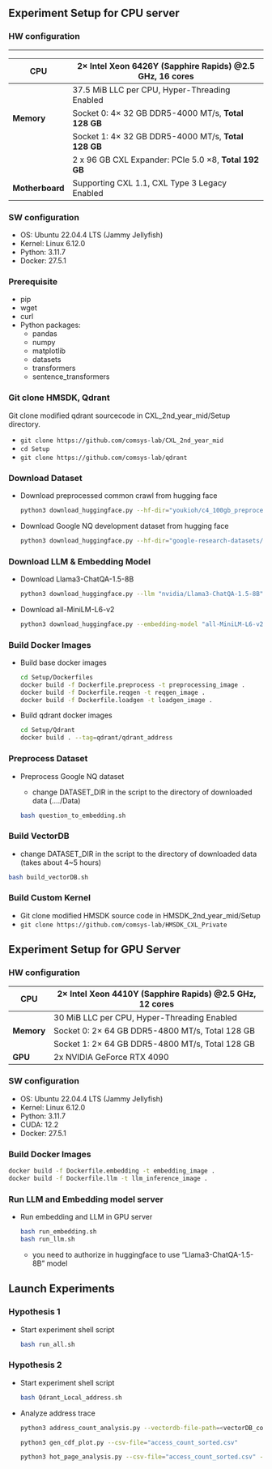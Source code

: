 ## Experiment Setup for CPU server

### HW configuration

---

| **CPU** | **2× Intel Xeon 6426Y** (Sapphire Rapids) @2.5 GHz, **16 cores** |
| --- | --- |
|  | 37.5 MiB LLC per CPU, Hyper-Threading Enabled |
| **Memory** | Socket 0: 4× 32 GB DDR5-4000 MT/s, **Total 128 GB** |
|  | Socket 1: 4× 32 GB DDR5-4000 MT/s, **Total 128 GB** |
|  | 2 x 96 GB CXL Expander: PCIe 5.0 ×8, **Total 192 GB** |
| **Motherboard** | Supporting CXL 1.1, CXL Type 3 Legacy Enabled |

### SW configuration

- OS: Ubuntu 22.04.4 LTS (Jammy Jellyfish)
- Kernel: Linux 6.12.0
- Python: 3.11.7
- Docker: 27.5.1

### Prerequisite

- pip
- wget
- curl
- Python packages:
    - pandas
    - numpy
    - matplotlib
    - datasets
    - transformers
    - sentence_transformers

### Git clone HMSDK, Qdrant

Git clone modified qdrant sourcecode in CXL_2nd_year_mid/Setup directory.

- `git clone https://github.com/comsys-lab/CXL_2nd_year_mid`
- `cd Setup`
- `git clone https://github.com/comsys-lab/qdrant`

### Download Dataset

- Download preprocessed common crawl from hugging face
    
    ```bash
    python3 download_huggingface.py --hf-dir="youkioh/c4_100gb_preprocessed" --save-dir="../Data/c4_100gb_preprocessed"
    ```
    
- Download Google NQ development dataset from hugging face
    
    ```bash
    python3 download_huggingface.py --hf-dir="google-research-datasets/natural_questions" --save-dir="../Data/NQ_default"
    ```
    

### Download LLM & Embedding Model

- Download Llama3-ChatQA-1.5-8B
    
    ```bash
    python3 download_huggingface.py --llm "nvidia/Llama3-ChatQA-1.5-8B" --save-dir="../Data/Llama3-ChatQA-1.5-8B"
    ```
    
- Download all-MiniLM-L6-v2
    
    ```bash
    python3 download_huggingface.py --embedding-model "all-MiniLM-L6-v2" --save-dir="../Data/all-MiniLM-L6-v2"
    ```
    

### Build Docker Images

- Build base docker images
    
    ```bash
    cd Setup/Dockerfiles
    docker build -f Dockerfile.preprocess -t preprocessing_image . 
    docker build -f Dockerfile.reqgen -t reqgen_image .
    docker build -f Dockerfile.loadgen -t loadgen_image .
    ```
    
- Build qdrant docker images
    
    ```bash
    cd Setup/Qdrant
    docker build . --tag=qdrant/qdrant_address
    ```
    

### Preprocess Dataset

- Preprocess Google NQ dataset
    - change DATASET_DIR in the script to the directory of downloaded data (…./Data)
    
    ```bash
    bash question_to_embedding.sh
    ```
    

### Build VectorDB

- change DATASET_DIR in the script to the directory of downloaded data (takes about 4~5 hours)

```bash
bash build_vectorDB.sh
```

### Build Custom Kernel

- Git clone modified HMSDK source code in HMSDK_2nd_year_mid/Setup
- `git clone https://github.com/comsys-lab/HMSDK_CXL_Private`

## Experiment Setup for GPU Server

### HW configuration

| **CPU** | 2× Intel Xeon 4410Y (Sapphire Rapids) @2.5 GHz, 12 cores |
| --- | --- |
|  | 30 MiB LLC per CPU, Hyper-Threading Enabled |
| **Memory** | Socket 0: 2× 64 GB DDR5-4800 MT/s, Total 128 GB |
|  | Socket 1: 2× 64 GB DDR5-4800 MT/s, Total 128 GB |
| **GPU** | 2x NVIDIA GeForce RTX 4090 |

### SW configuration

- OS: Ubuntu 22.04.4 LTS (Jammy Jellyfish)
- Kernel: Linux 6.12.0
- Python: 3.11.7
- CUDA: 12.2
- Docker: 27.5.1

### Build Docker Images

```bash
docker build -f Dockerfile.embedding -t embedding_image .
docker build -f Dockerfile.llm -t llm_inference_image .
```

### Run LLM and Embedding model server

- Run embedding and LLM in GPU server
    
    ```bash
    bash run_embedding.sh
    bash run_llm.sh
    ```
    
    - you need to authorize in huggingface to use “Llama3-ChatQA-1.5-8B” model

## Launch Experiments

### Hypothesis 1

- Start experiment shell script
    
    ```bash
    bash run_all.sh
    ```
    

### Hypothesis 2

- Start experiment shell script
    
    ```bash
    bash Qdrant_Local_address.sh
    ```
    
- Analyze address trace
    
    ```bash
    python3 address_count_analysis.py --vectordb-file-path=<vectorDB_container.log file path> --query-limit=10000 --csv-output-file="access_count_sorted.csv"
    
    python3 gen_cdf_plot.py --csv-file="access_count_sorted.csv"
    
    python3 hot_page_analysis.py --csv-file="access_count_sorted.csv" --access-threshold=200
    ```